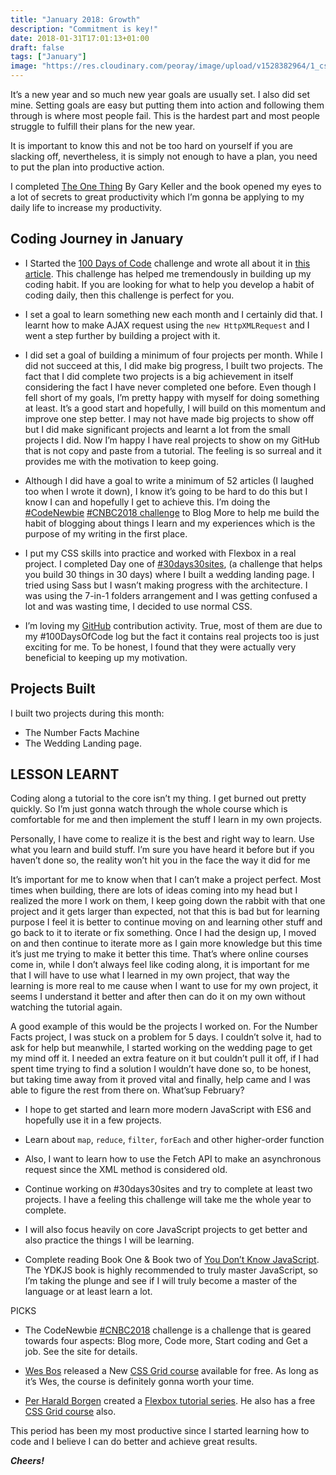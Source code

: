 ```yaml
---
title: "January 2018: Growth"
description: "Commitment is key!"
date: 2018-01-31T17:01:13+01:00
draft: false
tags: ["January"]
image: "https://res.cloudinary.com/peoray/image/upload/v1528382964/1_csqpgoE3UUyh-aUsqycOfw_w9m5cg.jpg"
---
```


It’s a new year and so much new year goals are usually set. I also did set mine. Setting goals are easy but putting them into action and following them through is where most people fail. This is the hardest part and most people struggle to fulfill their plans for the new year.

It is important to know this and not be too hard on yourself if you are slacking off, nevertheless, it is simply not enough to have a plan, you need to put the plan into productive action.

I completed [The One Thing](https://www.goodreads.com/book/show/16256798-the-one-thing) By Gary Keller and the book opened my eyes to a lot of secrets to great productivity which I’m gonna be applying to my daily life to increase my productivity.

## Coding Journey in January

- I Started the [100 Days of Code](http://www.100daysofcode.com/) challenge and wrote all about it in [this article](https://codeburst.io/100daysofcode-lets-do-this-ac6649045bdc). This challenge has helped me tremendously in building up my coding habit. If you are looking for what to help you develop a habit of coding daily, then this challenge is perfect for you.
  
- I set a goal to learn something new each month and I certainly did that. I learnt how to make AJAX request using the `new HttpXMLRequest` and I went a step further by building a project with it.
  
- I did set a goal of building a minimum of four projects per month. While I did not succeed at this, I did make big progress, I built two projects. The fact that I did complete two projects is a big achievement in itself considering the fact I have never completed one before. Even though I fell short of my goals, I’m pretty happy with myself for doing something at least. It’s a good start and hopefully, I will build on this momentum and improve one step better. I may not have made big projects to show off but I did make significant projects and learnt a lot from the small projects I did. Now I’m happy I have real projects to show on my GitHub that is not copy and paste from a tutorial. The feeling is so surreal and it provides me with the motivation to keep going.

- Although I did have a goal to write a minimum of 52 articles (I laughed too when I wrote it down), I know it’s going to be hard to do this but I know I can and hopefully I get to achieve this. I’m doing the [#CodeNewbie](https://twitter.com/CodeNewbies) [#CNBC2018 challenge](http://2018.codenewbie.org/) to Blog More to help me build the habit of blogging about things I learn and my experiences which is the purpose of my writing in the first place.

- I put my CSS skills into practice and worked with Flexbox in a real project. I completed Day one of [#30days30sites](http://www.subscribepage.com/30days30sites), (a challenge that helps you build 30 things in 30 days) where I built a wedding landing page. I tried using Sass but I wasn’t making progress with the architecture. I was using the 7-in-1 folders arrangement and I was getting confused a lot and was wasting time, I decided to use normal CSS.
  
- I’m loving my [GitHub](https://github.com/peoray) contribution activity. True, most of them are due to my #100DaysOfCode log but the fact it contains real projects too is just exciting for me. To be honest, I found that they were actually very beneficial to keeping up my motivation.

## Projects Built

I built two projects during this month:

- The Number Facts Machine
- The Wedding Landing page.

## LESSON LEARNT

Coding along a tutorial to the core isn’t my thing. I get burned out pretty quickly. So I’m just gonna watch through the whole course which is comfortable for me and then implement the stuff I learn in my own projects.

Personally, I have come to realize it is the best and right way to learn. Use what you learn and build stuff. I’m sure you have heard it before but if you haven’t done so, the reality won’t hit you in the face the way it did for me

It’s important for me to know when that I can’t make a project perfect. Most times when building, there are lots of ideas coming into my head but I realized the more I work on them, I keep going down the rabbit with that one project and it gets larger than expected, not that this is bad but for learning purpose I feel it is better to continue moving on and learning other stuff and go back to it to iterate or fix something. Once I had the design up, I moved on and then continue to iterate more as I gain more knowledge but this time it’s just me trying to make it better this time. That’s where online courses come in, while I don’t always feel like coding along, it is important for me that I will have to use what I learned in my own project, that way the learning is more real to me cause when I want to use for my own project, it seems I understand it better and after then can do it on my own without watching the tutorial again.

A good example of this would be the projects I worked on. For the Number Facts project, I was stuck on a problem for 5 days. I couldn’t solve it, had to ask for help but meanwhile, I started working on the wedding page to get my mind off it. I needed an extra feature on it but couldn’t pull it off, if I had spent time trying to find a solution I wouldn’t have done so, to be honest, but taking time away from it proved vital and finally, help came and I was able to figure the rest from there on.
What’sup February?

- I hope to get started and learn more modern JavaScript with ES6 and hopefully use it in a few projects.

- Learn about `map`, `reduce`, `filter`, `forEach` and other higher-order function
    
- Also, I want to learn how to use the Fetch API to make an asynchronous request since the XML method is considered old.
   
- Continue working on #30days30sites and try to complete at least two projects. I have a feeling this challenge will take me the whole year to complete.

- I will also focus heavily on core JavaScript projects to get better and also practice the things I will be learning.
  
- Complete reading Book One & Book two of [You Don’t Know JavaScript](https://github.com/getify/You-Dont-Know-JS). The YDKJS book is highly recommended to truly master JavaScript, so I’m taking the plunge and see if I will truly become a master of the language or at least learn a lot.

PICKS

- The CodeNewbie [#CNBC2018](http://2018.codenewbie.org/) challenge is a challenge that is geared towards four aspects: Blog more, Code more, Start coding and Get a job. See the site for details.
    
- [Wes Bos](https://twitter.com/wesbos?ref_src=twsrc%5Egoogle%7Ctwcamp%5Eserp%7Ctwgr%5Eauthor) released a New [CSS Grid course](https://cssgrid.io/) available for free. As long as it’s Wes, the course is definitely gonna worth your time.
    
- [Per Harald Borgen](https://twitter.com/perborgen) created a [Flexbox tutorial series](https://medium.freecodecamp.org/i-just-launched-a-free-full-length-flexbox-course-where-you-can-build-projects-interactively-1860e3d3c4af). He also has a free [CSS Grid course](https://medium.freecodecamp.org/heres-my-free-css-grid-course-merry-christmas-3826dd24f098) also.

This period has been my most productive since I started learning how to code and I believe I can do better and achieve great results.

_**Cheers!**_